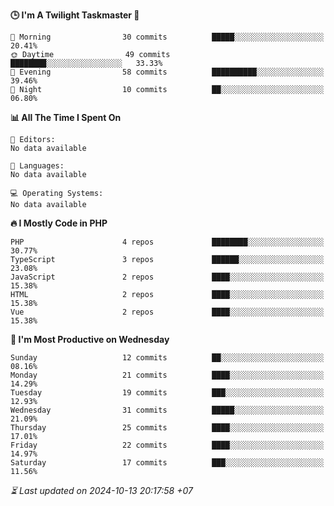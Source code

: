<!--START_SECTION:readme-stats-->
**🕒 I'm A Twilight Taskmaster 🌆**

```text
🌅 Morning                30 commits          █████░░░░░░░░░░░░░░░░░░░░   20.41%
🌞 Daytime                49 commits          ████████░░░░░░░░░░░░░░░░░   33.33%
🌆 Evening                58 commits          ██████████░░░░░░░░░░░░░░░   39.46%
🌙 Night                  10 commits          ██░░░░░░░░░░░░░░░░░░░░░░░   06.80%
```

**📊 All The Time I Spent On**

```text
📝 Editors:
No data available

💬 Languages:
No data available

💻 Operating Systems:
No data available
```

**🔥 I Mostly Code in PHP**

```text
PHP                      4 repos             ████████░░░░░░░░░░░░░░░░░   30.77%
TypeScript               3 repos             ██████░░░░░░░░░░░░░░░░░░░   23.08%
JavaScript               2 repos             ████░░░░░░░░░░░░░░░░░░░░░   15.38%
HTML                     2 repos             ████░░░░░░░░░░░░░░░░░░░░░   15.38%
Vue                      2 repos             ████░░░░░░░░░░░░░░░░░░░░░   15.38%
```

**📅 I'm Most Productive on Wednesday**

```text
Sunday                   12 commits          ██░░░░░░░░░░░░░░░░░░░░░░░   08.16%
Monday                   21 commits          ████░░░░░░░░░░░░░░░░░░░░░   14.29%
Tuesday                  19 commits          ███░░░░░░░░░░░░░░░░░░░░░░   12.93%
Wednesday                31 commits          █████░░░░░░░░░░░░░░░░░░░░   21.09%
Thursday                 25 commits          ████░░░░░░░░░░░░░░░░░░░░░   17.01%
Friday                   22 commits          ████░░░░░░░░░░░░░░░░░░░░░   14.97%
Saturday                 17 commits          ███░░░░░░░░░░░░░░░░░░░░░░   11.56%
```



*⏳ Last updated on 2024-10-13 20:17:58 +07*
<!--END_SECTION:readme-stats-->